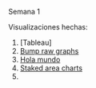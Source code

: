 Semana 1

Visualizaciones hechas:

1. [Tableau]
2. [Bump raw graphs](https://martinezmanuelco.github.io/infovis/s1/bump_rawgraphs.html)
3. [Hola mundo](https://martinezmanuelco.github.io/infovis/s1/holamundo.html)
4. [Staked area charts](https://martinezmanuelco.github.io/infovis/s1/stackedareachart.svg)
5. 
